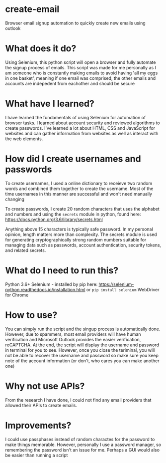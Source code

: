 # create-email
Browser email signup automation to quickly create new emails using outlook

# What does it do?
Using Selenium, this python script will open a browser and fully automate the signup process of emails. This script was made for me personally as I am someone who is constantly making emails to avoid having 'all my eggs in one basket', meaning if one email was comprised, the other emails and accounts are indepedent from eachother and should be secure

# What have I learned?
I have learned the fundamentals of using Selenium for automation of browser tasks. I learned about account security and reviewed algorithms to create passwords. I've learned a lot about HTML, CSS and JavaScript for websites and can gather information from websites as well as interact with the web elements.

# How did I create usernames and passwords
To create usernames, I used a online dictionary to receieve two random words and combined them together to create the username. Most of the time usernames in this manner are successful and won't need manually changing

To create passwords, I create 20 random characters that uses the alphabet and numbers and using the ``` secrets ``` module in python, found here: https://docs.python.org/3.6/library/secrets.html

Anything above 15 characters is typically safe password. In my personal opinion, length matters more than complexity. The secrets module is used for generating cryptographically strong random numbers suitable for managing data such as passwords, account authentication, security tokens, and related secrets.

# What do I need to run this?
Python 3.6+
Selenium - installed by pip here: https://selenium-python.readthedocs.io/installation.html or ``` pip install selenium ```
WebDriver for Chrome

# How to use?
You can simply run the script and the singup process is automatically done. However, due to spammers, most email providers will have human verification and Microsoft Outlook provides the easier verification, reCAPTCHA. At the end, the script will display the username and password in terminal for you to see. However, once you close the teriminal, you will not be able to recover the username and password so make sure you keep note of the account information (or don't, who cares you can make another one)

# Why not use APIs?
From the research I have done, I could not find any email providers that allowed their APIs to create emails. 

# Improvements?
I could use passphases instead of random charactes for the password to make things memorable. However, personally I use a password manager, so remembering the password isn't an issue for me. Perhaps a GUI would also be easier than running a script
